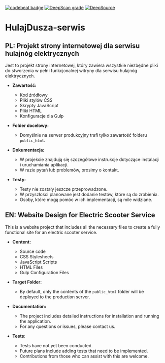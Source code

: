 [![codebeat badge](https://codebeat.co/badges/cffb6fb5-1852-4ee0-8376-611636ce6e54)](https://codebeat.co/projects/github-com-reisene-hulajdusza-serwis-main) [![DeepScan grade](https://deepscan.io/api/teams/25778/projects/28639/branches/922433/badge/grade.svg)](https://deepscan.io/dashboard#view=project&tid=25778&pid=28639&bid=922433) [![DeepSource](https://app.deepsource.com/gh/reisene/HulajDusza-serwis.svg/?label=code+coverage&show_trend=true&token=2ofIDvThFe6rDqkioEg-Znl9)](https://app.deepsource.com/gh/reisene/HulajDusza-serwis/)

# HulajDusza-serwis

## PL: Projekt strony internetowej dla serwisu hulajnóg elektrycznych

Jest to projekt strony internetowej, który zawiera wszystkie niezbędne pliki do stworzenia w pełni funkcjonalnej witryny dla serwisu hulajnóg elektrycznych.

- **Zawartość:**

  - Kod źródłowy
  - Pliki stylów CSS
  - Skrypty JavaScript
  - Pliki HTML
  - Konfiguracje dla Gulp

- **Folder docelowy:**
  - Domyślnie na serwer produkcyjny trafi tylko zawartość folderu `public_html`.

- **Dokumentacja:**
  - W projekcie znajdują się szczegółowe instrukcje dotyczące instalacji i uruchamiania aplikacji.
  - W razie pytań lub problemów, prosimy o kontakt.

- **Testy:**
  - Testy nie zostały jeszcze przeprowadzone. 
  - W przyszłości planowane jest dodanie testów, które są do zrobienia. 
  - Osoby, które mogą pomóc w ich implementacji, są mile widziane.

## EN: Website Design for Electric Scooter Service

This is a website project that includes all the necessary files to create a fully functional site for an electric scooter service.

- **Content:**

  - Source code
  - CSS Stylesheets
  - JavaScript Scripts
  - HTML Files
  - Gulp Configuration Files

- **Target Folder:**
  - By default, only the contents of the `public_html` folder will be deployed to the production server.

- **Documentation:**
  - The project includes detailed instructions for installation and running the application.
  - For any questions or issues, please contact us.

- **Tests:**
  - Tests have not yet been conducted. 
  - Future plans include adding tests that need to be implemented. 
  - Contributions from those who can assist with this are welcome.

